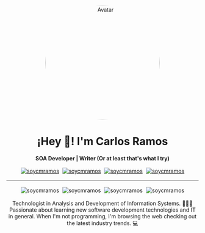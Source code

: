 <div align="center" width="300">
  <img
    alt="Avatar"
    src="./src/assets/avatar.jpg"
    style="border-radius:50%;width:300px;height:300px"
  />
   <h1 align="center">¡Hey 👋! I'm Carlos Ramos</h1>
</div>

<p align="center">
  <strong>
    SOA Developer | Writer (Or at least that's what I try)
  </strong>
</p>
<div align="center">
  <a
    href="https://instagram.com/soycmramos"
    target="blank"
    style="margin:2.5px;display:inline-block"
  >
    <img
      align="center"
      src="./src/assets/icon-instagram-button.svg"
      alt="soycmramos"
    />
  </a>
  <a
    href="https://twitter.com/soycmramos"
    target="blank"
    style="margin:2.5px;display:inline-block"
  >
    <img
      align="center"
      src="./src/assets/icon-twitter-button.svg"
      alt="soycmramos"
    />
  </a>
  <a
    href="https://wa.me/573206415843"
    target="blank"
    style="margin:2.5px;display:inline-block"
  >
    <img
      align="center"
      src="./src/assets/icon-whatsapp-button.svg"
      alt="soycmramos"
    />
  </a>
  <a
    href="mailto:soycmramos@gmail.com"
    target="blank"
    style="margin:2.5px;display:inline-block"
  >
    <img
      align="center"
      src="./src/assets/icon-gmail-button.svg"
      alt="soycmramos"
    />
  </a>
</div>

<hr>

<div align="center">
  <img
    align="center"
    src="./src/assets/icon-ibm.svg"
    alt="soycmramos"
    style="margin:2.5px;display:inline-block"
  />
  <img
    align="center"
    src="./src/assets/icon-js-button.svg"
    alt="soycmramos"
    style="margin:2.5px;display:inline-block"
  />
  <img
    align="center"
    src="./src/assets/icon-nodejs-button.svg"
    alt="soycmramos"
    style="margin:2.5px;display:inline-block"
  />
  <img
    align="center"
    src="./src/assets/icon-react-button.svg"
    alt="soycmramos"
    style="margin:2.5px;display:inline-block"
  />
</div>

<p align="center">
  Technologist in Analysis and Development of Information Systems. 👨🏻‍💼 Passionate about learning new software development technologies and IT in general. When I'm not programming, I'm browsing the web checking out the latest industry trends. 💻
</p>
